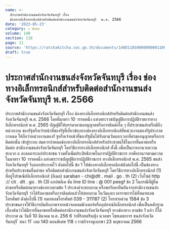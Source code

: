 ```yaml
---
name: >-
  ประกาศสำนักงานขนส่งจังหวัดจันทบุรี เรื่อง
  ช่องทางอิเล็กทรอนิกส์สำหรับติดต่อสำนักงานขนส่งจังหวัดจันทบุรี  พ.ศ. 2566
date: '2023-05-23'
category: ง พิเศษ
volume: 140
section: 118
page: 11
source: 'https://ratchakitcha.soc.go.th/documents/140D118S0000000001100.pdf'
draft: true
---
```


# ประกาศสำนักงานขนส่งจังหวัดจันทบุรี เรื่อง ช่องทางอิเล็กทรอนิกส์สำหรับติดต่อสำนักงานขนส่งจังหวัดจันทบุรี  พ.ศ. 2566

ประกาศสำนักงานขนส่งจังหวัดจันทบุรี เรื่อง ช่องทางอิเล็กทรอนิกส์สำหรับติดต่อสำนักงานขนส่งจังหวัดจันทบุรี พ.ศ. 2566 โดยที่มาตรา 10 วรรคหนึ่ง แห่งพระราชบัญญัติการปฏิบัติราชการทางอิเล็กทรอนิกส์ พ.ศ. 2565 บัญญัติให้บรรดาคาขออนุญาตหรือการติดต่อใด ๆ ที่ประชาชนส่งหรือมีถึงหน่วยงาน ของรัฐหรือเจ้าหน้าที่ของรัฐที่เกี่ยวข้องทางช่องทางอิเล็กทรอนิกส์ที่หน่วยงานของรัฐประกาศกาหนด ให้ถือว่าหน่วยงานของรั ฐหรือเจ้าหน้าที่ของรัฐนั้นได้รับตามวันและเวลาที่คำขออนุญาตหรือการติดต่อนั้น เข้าสู่ระบบ สมควรกำหนดช่องทางอิเล็กทรอนิกส์สำหรับประชาชนใช้ในการยื่นคาขอหรือติดต่อ สานักงานขนส่งจังหวัดจันทบุรี โดยวิธีการทางอิเล็กทรอนิกส์ ทั้งนี้ เพื่อเป็นการอานวยความสะดวก แ ละลดภาระแก่ประชาชน รวมทั้งเพิ่มประสิทธิภาพในการปฏิบัติราชการ อาศัยอานาจตามความในมาตรา 10 วรรคหนึ่ง แห่งพระราชบัญญัติการปฏิบัติราชการ ทางอิเล็กทรอนิกส์ พ.ศ. 2565 ขนส่งจังหวัดจันทบุรี จึงออกประกาศไว้ ดังต่อไปนี้ ข้อ 1 ให้ช่องทางอิเล็กทรอนิกส์ดังต่อไปนี้ เป็นช่องทางสำหรับประชาชนยื่นคำขอ หรือติดต่อสำนักงานขนส่งจังหวัดจันทบุรี โดยวิธีการทางอิเล็กทรอนิกส์ (1) ที่อยู่ไปรษณีย์อิเล็กทรอนิกส์ (อีเมล) saraban - chi@dlt . mail . go . th (2) เว็บไซต์ http :// cti . dlt . go . th (3) แอปพลิเค ชัน line ID line : @ 001 peegf ข้อ 2 ในกรณีที่ผู้ยื่นคำขอหรือติดต่อมาทางช่องทางตามข้อ 1 ประสงค์จะสอบถาม หรือขอรับคายืนยันจากสานักงานขนส่งจังหวัดจันทบุรี ว่าได้รับคาขอหรือการติดต่อแล้วให้สอบถาม ในวันและเวลาราชการได้ที่หมายเลขโทรศัพท์ ดังต่อไปนี้ (1) หมายเลขโทรศัพท์ 039 - 311187 (2) โทรสายด่วน 1584 ข้อ 3 ประชาชนอาจใช้วิธีการบันทึกภาพจากหน้าจอคอมพิวเตอร์หรืออุปกรณ์อิเล็กทรอนิกส์ เพื่อเป็นหลักฐานเบื้องต้นว่าได้มีการยื่นคาขอหรือติดต่อสานักงานขนส่งจังหวัดจันทบุรี ทางช่องทาง ตามข้อ 1 แล้ว ก็ได้ ประกาศ ณ วันที่ 10 มีนาคม พ.ศ. 256 6 ว่าที่ร้อยตรีหญิง นวลพร ไชยเดชกาจร ขนส่งจังหวัดจันทบุรี ้ หนา 11 ่ เลม 140 ตอนพิเศษ 118 ง ราชกิจจานุเบกษา 23 พฤษภาคม 2566
